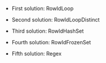 - First solution: RowIdLoop
  
- Second solution: RowIdLoopDistinct

- Third solution: RowIdHashSet

- Fourth solution: RowIdFrozenSet

- Fifth solution: Regex

